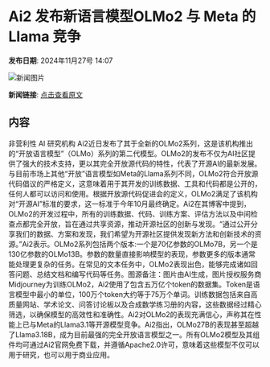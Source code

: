 # Ai2 发布新语言模型OLMo2 与 Meta 的 Llama 竞争

**发布日期**: 2024年11月27号 14:07

![新闻图片](https://pic.chinaz.com/picmap/202307261637333894_1.jpg)

**新闻链接**: [点击查看原文](https://www.aibase.com/zh/news/13522)

## 内容

非营利性 AI 研究机构 Ai2近日发布了其于全新的OLMo2系列，这是该机构推出的“开放语言模型”（OLMo）系列的第二代模型。OLMo2的发布不仅为AI社区提供了强大的技术支持，更以其完全开放源代码的特性，代表了开源AI的最新发展。与目前市场上其他“开放”语言模型如Meta的Llama系列不同，OLMo2符合开放源代码倡议的严格定义，这意味着用于其开发的训练数据、工具和代码都是公开的，任何人都可以访问和使用。根据开放源代码促进会的定义，OLMo2满足了该机构对“开源AI”标准的要求，这一标准于今年10月最终确定。Ai2在其博客中提到，OLMo2的开发过程中，所有的训练数据、代码、训练方案、评估方法以及中间检查点都完全开放，旨在通过共享资源，推动开源社区的创新与发现。“通过公开分享我们的数据、方案和发现，我们希望为开源社区提供发现新方法和创新技术的资源。”Ai2表示。OLMo2系列包括两个版本:一个是70亿参数的OLMo7B，另一个是130亿参数的OLMo13B。参数的数量直接影响模型的表现，参数更多的版本通常能处理更复杂的任务。在常见的文本任务中，OLMo2表现出色，能够完成诸如回答问题、总结文档和编写代码等任务。图源备注：图片由AI生成，图片授权服务商Midjourney为训练OLMo2，Ai2使用了包含五万亿个token的数据集。Token是语言模型中最小的单位，100万个token大约等于75万个单词。训练数据包括来自高质量网站、学术论文、问答讨论板以及合成数学练习册的内容，这些数据经过精心筛选，以确保模型的高效性和准确性。Ai2对OLMo2的表现充满信心，声称其在性能上已与Meta的Llama3.1等开源模型竞争。Ai2指出，OLMo27B的表现甚至超越了Llama3.18B，成为目前最强的完全开放语言模型之一。所有OLMo2模型及其组件均可通过Ai2官网免费下载，并遵循Apache2.0许可，意味着这些模型不仅可以用于研究，也可以用于商业应用。
